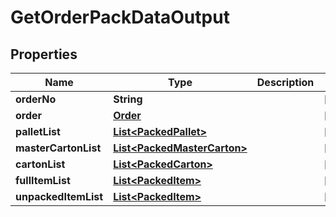 
# GetOrderPackDataOutput

## Properties
Name | Type | Description | Notes
------------ | ------------- | ------------- | -------------
**orderNo** | **String** |  |  [optional]
**order** | [**Order**](Order.md) |  |  [optional]
**palletList** | [**List&lt;PackedPallet&gt;**](PackedPallet.md) |  |  [optional]
**masterCartonList** | [**List&lt;PackedMasterCarton&gt;**](PackedMasterCarton.md) |  |  [optional]
**cartonList** | [**List&lt;PackedCarton&gt;**](PackedCarton.md) |  |  [optional]
**fullItemList** | [**List&lt;PackedItem&gt;**](PackedItem.md) |  |  [optional]
**unpackedItemList** | [**List&lt;PackedItem&gt;**](PackedItem.md) |  |  [optional]



